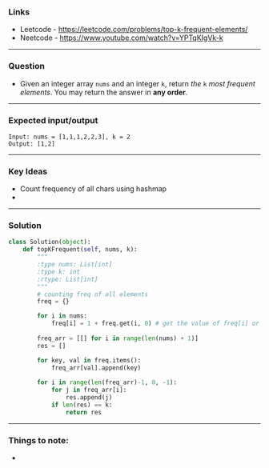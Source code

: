 ### Links
- Leetcode -  <https://leetcode.com/problems/top-k-frequent-elements/>
- Neetcode - <https://www.youtube.com/watch?v=YPTqKIgVk-k>
---
### Question
-  Given an integer array `nums` and an integer `k`, return _the_ `k` _most frequent elements_. You may return the answer in **any order**.

---
### Expected input/output
```
Input: nums = [1,1,1,2,2,3], k = 2
Output: [1,2]
```
---
### Key Ideas
- Count frequency of all chars using hashmap
- 
---
### Solution
```python
class Solution(object):
    def topKFrequent(self, nums, k):
        """
        :type nums: List[int]
        :type k: int
        :rtype: List[int]
        """
        # counting freq of all elements
        freq = {}

        for i in nums:
            freq[i] = 1 + freq.get(i, 0) # get the value of freq[i] or return 0
        
        freq_arr = [[] for i in range(len(nums) + 1)]
        res = []

        for key, val in freq.items():
            freq_arr[val].append(key)
        
        for i in range(len(freq_arr)-1, 0, -1):
            for j in freq_arr[i]:
                res.append(j)
            if len(res) == k:
                return res
```

---
### Things to note:
- 